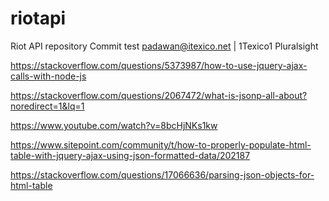 # riotapi
Riot API repository
Commit test
padawan@itexico.net | 1Texico1
Pluralsight

https://stackoverflow.com/questions/5373987/how-to-use-jquery-ajax-calls-with-node-js

https://stackoverflow.com/questions/2067472/what-is-jsonp-all-about?noredirect=1&lq=1

https://www.youtube.com/watch?v=8bcHjNKs1kw

https://www.sitepoint.com/community/t/how-to-properly-populate-html-table-with-jquery-ajax-using-json-formatted-data/202187

https://stackoverflow.com/questions/17066636/parsing-json-objects-for-html-table
